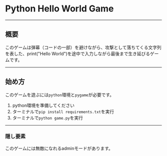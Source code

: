 # Python Hello World Game
---
## 概要
このゲームは弾幕（コードの一部）を避けながら、攻撃として落ちてくる文字列を表した、print("Hello World")を途中で入力しながら最後まで生き延びるゲームです。

---
## 始め方
このゲームを遊ぶには``` python ```環境と```pygame```が必要です。
1. python環境を準備してください
2. ターミナルで```pip install requirements.txt```を実行
3. ターミナルで```python game.py```を実行

---
### 隠し要素
このゲームには無敵になれるadminモードがあります。

